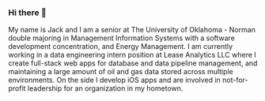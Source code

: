 ### Hi there 👋
 My name is Jack and I am a senior at The University of Oklahoma - Norman double majoring in Management Information Systems with a software development concentration, and Energy Management. I am currently working in a data engineering intern position at Lease Analytics LLC where I create full-stack web apps for database and data pipeline management, and maintaining a large amount of oil and gas data stored across multiple environments. On the side I develop iOS apps and are involved in not-for-profit leadership for an organization in my hometown. 
<!--
**jackfpaylor/jackfpaylor** is a ✨ _special_ ✨ repository because its `README.md` (this file) appears on your GitHub profile.

Here are some ideas to get you started:

- 🔭 I’m currently working on ...
- 🌱 I’m currently learning ...
- 👯 I’m looking to collaborate on ...
- 🤔 I’m looking for help with ...
- 💬 Ask me about ...
- 📫 How to reach me: ...
- 😄 Pronouns: ...
- ⚡ Fun fact: ...
-->
